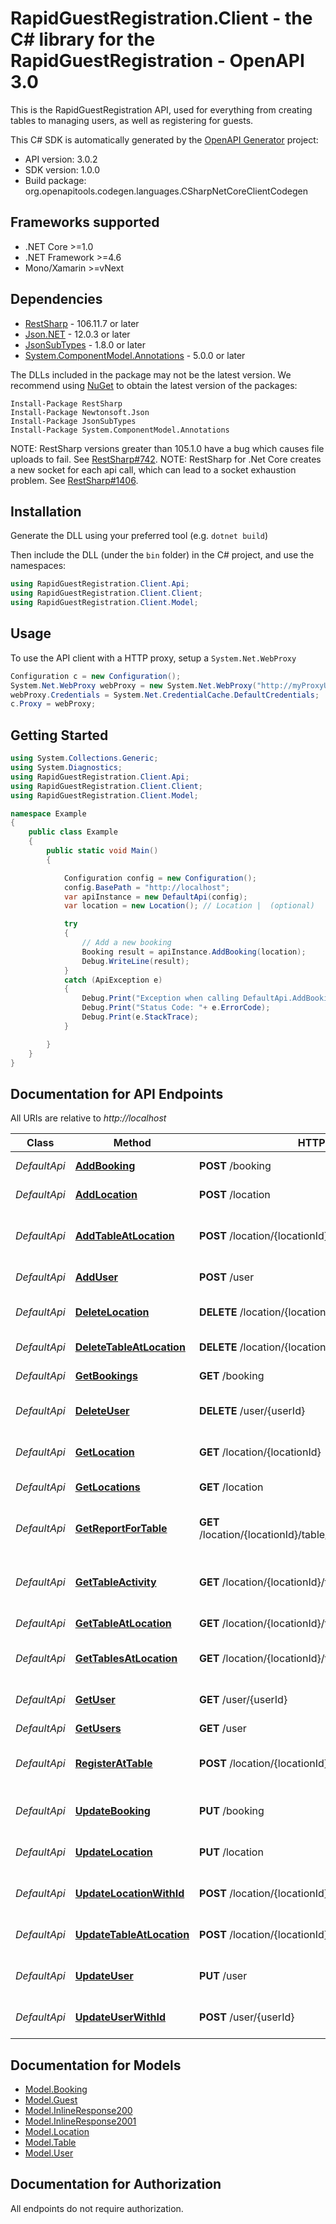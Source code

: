 # RapidGuestRegistration.Client - the C# library for the RapidGuestRegistration - OpenAPI 3.0

This is the RapidGuestRegistration API, used for everything from creating tables to managing users, as well as registering for guests.

This C# SDK is automatically generated by the [OpenAPI Generator](https://openapi-generator.tech) project:

- API version: 3.0.2
- SDK version: 1.0.0
- Build package: org.openapitools.codegen.languages.CSharpNetCoreClientCodegen

<a name="frameworks-supported"></a>
## Frameworks supported
- .NET Core >=1.0
- .NET Framework >=4.6
- Mono/Xamarin >=vNext

<a name="dependencies"></a>
## Dependencies

- [RestSharp](https://www.nuget.org/packages/RestSharp) - 106.11.7 or later
- [Json.NET](https://www.nuget.org/packages/Newtonsoft.Json/) - 12.0.3 or later
- [JsonSubTypes](https://www.nuget.org/packages/JsonSubTypes/) - 1.8.0 or later
- [System.ComponentModel.Annotations](https://www.nuget.org/packages/System.ComponentModel.Annotations) - 5.0.0 or later

The DLLs included in the package may not be the latest version. We recommend using [NuGet](https://docs.nuget.org/consume/installing-nuget) to obtain the latest version of the packages:
```
Install-Package RestSharp
Install-Package Newtonsoft.Json
Install-Package JsonSubTypes
Install-Package System.ComponentModel.Annotations
```

NOTE: RestSharp versions greater than 105.1.0 have a bug which causes file uploads to fail. See [RestSharp#742](https://github.com/restsharp/RestSharp/issues/742).
NOTE: RestSharp for .Net Core creates a new socket for each api call, which can lead to a socket exhaustion problem. See [RestSharp#1406](https://github.com/restsharp/RestSharp/issues/1406).

<a name="installation"></a>
## Installation
Generate the DLL using your preferred tool (e.g. `dotnet build`)

Then include the DLL (under the `bin` folder) in the C# project, and use the namespaces:
```csharp
using RapidGuestRegistration.Client.Api;
using RapidGuestRegistration.Client.Client;
using RapidGuestRegistration.Client.Model;
```
<a name="usage"></a>
## Usage

To use the API client with a HTTP proxy, setup a `System.Net.WebProxy`
```csharp
Configuration c = new Configuration();
System.Net.WebProxy webProxy = new System.Net.WebProxy("http://myProxyUrl:80/");
webProxy.Credentials = System.Net.CredentialCache.DefaultCredentials;
c.Proxy = webProxy;
```

<a name="getting-started"></a>
## Getting Started

```csharp
using System.Collections.Generic;
using System.Diagnostics;
using RapidGuestRegistration.Client.Api;
using RapidGuestRegistration.Client.Client;
using RapidGuestRegistration.Client.Model;

namespace Example
{
    public class Example
    {
        public static void Main()
        {

            Configuration config = new Configuration();
            config.BasePath = "http://localhost";
            var apiInstance = new DefaultApi(config);
            var location = new Location(); // Location |  (optional) 

            try
            {
                // Add a new booking
                Booking result = apiInstance.AddBooking(location);
                Debug.WriteLine(result);
            }
            catch (ApiException e)
            {
                Debug.Print("Exception when calling DefaultApi.AddBooking: " + e.Message );
                Debug.Print("Status Code: "+ e.ErrorCode);
                Debug.Print(e.StackTrace);
            }

        }
    }
}
```

<a name="documentation-for-api-endpoints"></a>
## Documentation for API Endpoints

All URIs are relative to *http://localhost*

Class | Method | HTTP request | Description
------------ | ------------- | ------------- | -------------
*DefaultApi* | [**AddBooking**](docs/DefaultApi.md#addbooking) | **POST** /booking | Add a new booking
*DefaultApi* | [**AddLocation**](docs/DefaultApi.md#addlocation) | **POST** /location | Add a new location
*DefaultApi* | [**AddTableAtLocation**](docs/DefaultApi.md#addtableatlocation) | **POST** /location/{locationId}/table | Add a new table on this location
*DefaultApi* | [**AddUser**](docs/DefaultApi.md#adduser) | **POST** /user | Add a new User
*DefaultApi* | [**DeleteLocation**](docs/DefaultApi.md#deletelocation) | **DELETE** /location/{locationId} | Delete a specific location.
*DefaultApi* | [**DeleteTableAtLocation**](docs/DefaultApi.md#deletetableatlocation) | **DELETE** /location/{locationId}/table/{tableId} | Delete this table
*DefaultApi* | [**GetBookings**](docs/DefaultApi.md#getbookings) | **GET** /booking | Get bookings
*DefaultApi* | [**DeleteUser**](docs/DefaultApi.md#deleteuser) | **DELETE** /user/{userId} | Delete a specific user.
*DefaultApi* | [**GetLocation**](docs/DefaultApi.md#getlocation) | **GET** /location/{locationId} | Get a specific location.
*DefaultApi* | [**GetLocations**](docs/DefaultApi.md#getlocations) | **GET** /location | Get your locations
*DefaultApi* | [**GetReportForTable**](docs/DefaultApi.md#getreportfortable) | **GET** /location/{locationId}/table/{tableId}/report/{reportType} | Register on this table on this location.
*DefaultApi* | [**GetTableActivity**](docs/DefaultApi.md#gettableactivity) | **GET** /location/{locationId}/table/{tableId}/activity | Register on this table on this location.
*DefaultApi* | [**GetTableAtLocation**](docs/DefaultApi.md#gettableatlocation) | **GET** /location/{locationId}/table/{tableId} | Get your tables
*DefaultApi* | [**GetTablesAtLocation**](docs/DefaultApi.md#gettablesatlocation) | **GET** /location/{locationId}/table | Get your location's tables
*DefaultApi* | [**GetUser**](docs/DefaultApi.md#getuser) | **GET** /user/{userId} | Get a specific user.
*DefaultApi* | [**GetUsers**](docs/DefaultApi.md#getusers) | **GET** /user | Get Users
*DefaultApi* | [**RegisterAtTable**](docs/DefaultApi.md#registerattable) | **POST** /location/{locationId}/table/{tableId}/register | Register on this table on this location.
*DefaultApi* | [**UpdateBooking**](docs/DefaultApi.md#updatebooking) | **PUT** /booking | Update an existing location
*DefaultApi* | [**UpdateLocation**](docs/DefaultApi.md#updatelocation) | **PUT** /location | Update an existing location
*DefaultApi* | [**UpdateLocationWithId**](docs/DefaultApi.md#updatelocationwithid) | **POST** /location/{locationId} | Update an existing location
*DefaultApi* | [**UpdateTableAtLocation**](docs/DefaultApi.md#updatetableatlocation) | **POST** /location/{locationId}/table/{tableId} | Update an existing table
*DefaultApi* | [**UpdateUser**](docs/DefaultApi.md#updateuser) | **PUT** /user | Update an existing User
*DefaultApi* | [**UpdateUserWithId**](docs/DefaultApi.md#updateuserwithid) | **POST** /user/{userId} | Update an existing user


<a name="documentation-for-models"></a>
## Documentation for Models

 - [Model.Booking](docs/Booking.md)
 - [Model.Guest](docs/Guest.md)
 - [Model.InlineResponse200](docs/InlineResponse200.md)
 - [Model.InlineResponse2001](docs/InlineResponse2001.md)
 - [Model.Location](docs/Location.md)
 - [Model.Table](docs/Table.md)
 - [Model.User](docs/User.md)


<a name="documentation-for-authorization"></a>
## Documentation for Authorization

All endpoints do not require authorization.
